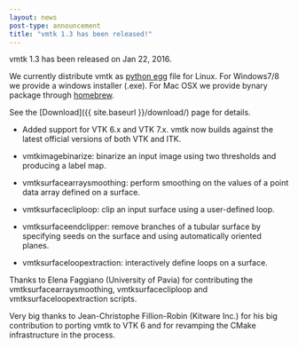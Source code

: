 ```yaml
---
layout: news
post-type: announcement
title: "vmtk 1.3 has been released!"
---
```


vmtk 1.3 has been released on Jan 22, 2016.

We currently distribute vmtk as <a href="http://mrtopf.de/blog/en/a-small-introduction-to-python-eggs/" target="_blank">python egg</a> file for Linux. For Windows7/8 we provide a windows installer (.exe). For Mac OSX we provide bynary package through <a href="http://www.brew.sh" target="_blank">homebrew</a>.

See the [Download]({{ site.baseurl }}/download/) page for details. <br/>

+ Added support for VTK 6.x and VTK 7.x. vmtk now builds against the latest official versions of both VTK and ITK.

+ vmtkimagebinarize: binarize an input image using two thresholds and producing a label map.
+ vmtksurfacearraysmoothing: perform smoothing on the values of a point data array defined on a surface.
+ vmtksurfacecliploop: clip an input surface using a user-defined loop.
+ vmtksurfaceendclipper: remove branches of a tubular surface by specifying seeds on the surface and using automatically oriented planes.
+ vmtksurfaceloopextraction: interactively define loops on a surface.

Thanks to Elena Faggiano (University of Pavia) for contributing the vmtksurfacearraysmoothing, vmtksurfacecliploop and vmtksurfaceloopextraction scripts.

Very big thanks to Jean-Christophe Fillion-Robin (Kitware Inc.) for his big contribution to porting vmtk to VTK 6 and for revamping the CMake infrastructure in the process.

<!--break-->
